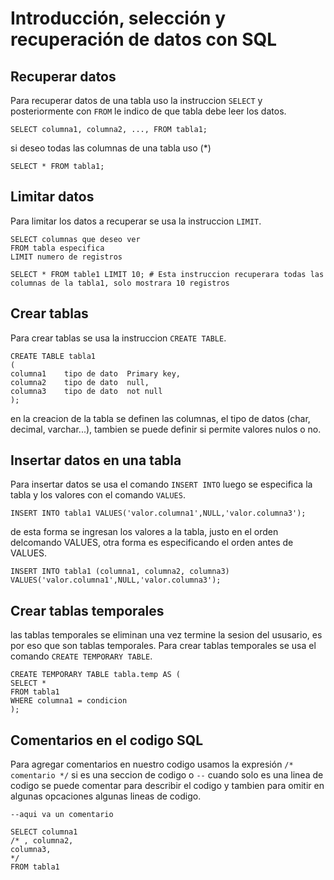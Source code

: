 # Introducción, selección y recuperación de datos con SQL

## Recuperar datos
Para recuperar datos de una tabla uso la instruccion `SELECT` y posteriormente con `FROM` le indico de que tabla debe leer los datos.

~~~~Mysql
SELECT columna1, columna2, ..., FROM tabla1;
~~~~

si deseo todas las columnas de una tabla uso (*)

~~~~Mysql
SELECT * FROM tabla1;
~~~~


## Limitar datos
Para limitar los datos a recuperar se usa la instruccion `LIMIT`.

~~~~Mysql
SELECT columnas que deseo ver
FROM tabla especifica
LIMIT numero de registros

SELECT * FROM table1 LIMIT 10; # Esta instruccion recuperara todas las columnas de la tabla1, solo mostrara 10 registros
~~~~

## Crear tablas
Para crear tablas se usa la instruccion `CREATE TABLE`.

~~~~Mysql
CREATE TABLE tabla1
(
columna1    tipo de dato  Primary key,
columna2    tipo de dato  null,
columna3    tipo de dato  not null
);
~~~~

en la creacion de la tabla se definen las columnas, el tipo de datos (char, decimal, varchar...), tambien se puede definir si permite valores nulos o no.


## Insertar datos en una tabla
Para insertar datos se usa el comando `INSERT INTO` luego se especifica la tabla y los valores con el comando `VALUES`.

~~~~Mysql
INSERT INTO tabla1 VALUES('valor.columna1',NULL,'valor.columna3');
~~~~

de esta forma se ingresan los valores a la tabla, justo en el orden delcomando VALUES, otra forma es especificando el orden antes de VALUES.

~~~~Mysql
INSERT INTO tabla1 (columna1, columna2, columna3) VALUES('valor.columna1',NULL,'valor.columna3');
~~~~

## Crear tablas temporales
las tablas temporales se eliminan una vez termine la sesion del ususario, es por eso que son tablas temporales.
Para crear tablas temporales se usa el comando `CREATE TEMPORARY TABLE`.

~~~~Mysql
CREATE TEMPORARY TABLE tabla.temp AS (
SELECT *
FROM tabla1
WHERE columna1 = condicion
);
~~~~

## Comentarios en el codigo SQL
Para agregar comentarios en nuestro codigo usamos la expresión `/* comentario */` si es una seccion de codigo o `--` cuando solo es una linea de codigo
se puede comentar para describir el codigo y tambien para omitir en algunas opcaciones algunas lineas de codigo.

~~~~Mysql
--aqui va un comentario

SELECT columna1
/* , columna2, 
columna3,
*/
FROM tabla1
~~~~



